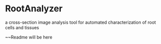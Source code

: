 # RootAnalyzer
a cross-section image analysis tool for automated characterization of root cells and tissues

~~Readme will be here

